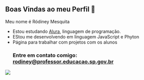 ## Boas Vindas ao meu Perfil 👋

Meu nome é Ródiney Mesquita
- Estou estudando [Alura](https://alura.com.br), linguagem de programação.
- EStou me desenvolvendo em linguagem JavaScript e Phyton
- Página para trabalhar com projetos com os alunos
  ### Entre em contato comigo: rodiney@professor.educacao.sp.gov.br
![](
  https://media1.tenor.com/m/cP-G47dcE84AAAAC/link-legend-of-zelda.gif)
